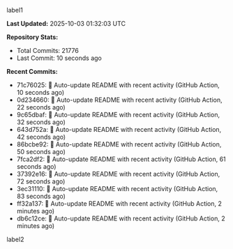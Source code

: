 
label1 
<!-- ACTIVITY_START -->
**Last Updated:** 2025-10-03 01:32:03 UTC

**Repository Stats:**
- Total Commits: 21776
- Last Commit: 10 seconds ago

**Recent Commits:**
- 71c76025: 🤖 Auto-update README with recent activity (GitHub Action, 10 seconds ago)
- 0d234660: 🤖 Auto-update README with recent activity (GitHub Action, 22 seconds ago)
- 9c65dbaf: 🤖 Auto-update README with recent activity (GitHub Action, 32 seconds ago)
- 643d752a: 🤖 Auto-update README with recent activity (GitHub Action, 42 seconds ago)
- 86bcbe92: 🤖 Auto-update README with recent activity (GitHub Action, 50 seconds ago)
- 7fca2df2: 🤖 Auto-update README with recent activity (GitHub Action, 61 seconds ago)
- 37392e16: 🤖 Auto-update README with recent activity (GitHub Action, 72 seconds ago)
- 3ec31110: 🤖 Auto-update README with recent activity (GitHub Action, 83 seconds ago)
- ff32a137: 🤖 Auto-update README with recent activity (GitHub Action, 2 minutes ago)
- db6c12ce: 🤖 Auto-update README with recent activity (GitHub Action, 2 minutes ago)
<!-- ACTIVITY_END -->

label2
